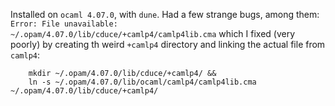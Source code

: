 Installed on `ocaml 4.07.0`, with `dune`.
Had a few strange bugs, among them:
`Error: File unavailable: ~/.opam/4.07.0/lib/cduce/+camlp4/camlp4lib.cma`
which I fixed (very poorly) by creating th weird `+camlp4` directory and linking 
the actual file from `camlp4`:
```
    mkdir ~/.opam/4.07.0/lib/cduce/+camlp4/ &&
    ln -s ~/.opam/4.07.0/lib/ocaml/camlp4/camlp4lib.cma ~/.opam/4.07.0/lib/cduce/+camlp4/
```